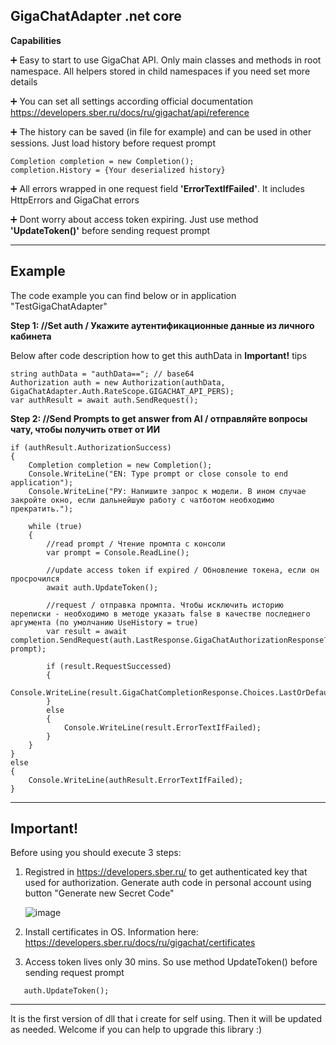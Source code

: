 <h2>GigaChatAdapter .net core</h2>


**Capabilities**

➕ Easy to start to use GigaChat API. Only main classes and methods in root namespace. All helpers stored in child namespaces if you need set more details

➕ You can set all settings according official documentation https://developers.sber.ru/docs/ru/gigachat/api/reference

➕ The history can be saved (in file for example) and can be used in other sessions. Just load history before request prompt
  ```cs-sharp
  Completion completion = new Completion();
  completion.History = {Your deserialized history}
  ```

➕ All errors wrapped in one request field **'ErrorTextIfFailed'**. It includes HttpErrors and GigaChat errors

➕ Dont worry about access token expiring. Just use method **'UpdateToken()'** before sending request prompt

-------------------------
<h2>Example</h2>

The code example you can find below or in application "TestGigaChatAdapter"

**Step 1: //Set auth / Укажите аутентификационные данные из личного кабинета**

Below after code description how to get this authData in **Important!** tips
```cs-sharp
string authData = "authData=="; // base64
Authorization auth = new Authorization(authData, GigaChatAdapter.Auth.RateScope.GIGACHAT_API_PERS);
var authResult = await auth.SendRequest();
```

**Step 2: //Send Prompts to get answer from AI / отправляйте вопросы чату, чтобы получить ответ от ИИ**
```cs-sharp
if (authResult.AuthorizationSuccess)
{
    Completion completion = new Completion();
    Console.WriteLine("EN: Type prompt or close console to end application");
    Console.WriteLine("РУ: Напишите запрос к модели. В ином случае закройте окно, если дальнейшую работу с чатботом необходимо прекратить.");
    
    while (true)
    {
        //read prompt / Чтение промпта с консоли
        var prompt = Console.ReadLine();

        //update access token if expired / Обновление токена, если он просрочился
        await auth.UpdateToken();

        //request / отправка промпта. Чтобы исключить историю переписки - необходимо в методе указать false в качестве последнего аргумента (по умолчанию UseHistory = true)
        var result = await completion.SendRequest(auth.LastResponse.GigaChatAuthorizationResponse?.AccessToken, prompt);

        if (result.RequestSuccessed)
        {
            Console.WriteLine(result.GigaChatCompletionResponse.Choices.LastOrDefault().Message.Content);
        }
        else
        {
            Console.WriteLine(result.ErrorTextIfFailed);
        }
    }
}
else
{
    Console.WriteLine(authResult.ErrorTextIfFailed);
}
```
---------------------------------------
<h2>Important!</h2>

Before using you should execute 3 steps:
1) Registred in https://developers.sber.ru/ to get authenticated key that used for authorization. Generate auth code in personal account using button "Generate new Secret Code"
   
   ![image](https://github.com/reNNN/GigaChatAdapter/assets/8058272/1838fde6-ebee-4e13-85ac-56dc30365786)

2) Install certificates in OS. Information here: https://developers.sber.ru/docs/ru/gigachat/certificates
3) Access token lives only 30 mins. So use method UpdateToken() before sending request prompt
```cs-sharp
   auth.UpdateToken();
```
------------------------------
It is the first version of dll that i create for self using. Then it will be updated as needed. Welcome if you can help to upgrade this library :)

